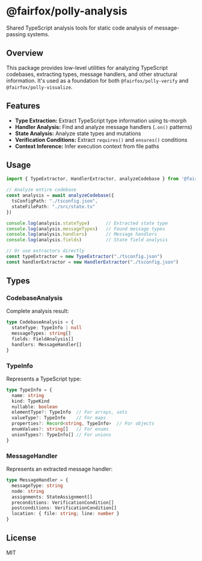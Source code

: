 # @fairfox/polly-analysis

Shared TypeScript analysis tools for static code analysis of message-passing systems.

## Overview

This package provides low-level utilities for analyzing TypeScript codebases, extracting types, message handlers, and other structural information. It's used as a foundation for both `@fairfox/polly-verify` and `@fairfox/polly-visualize`.

## Features

- **Type Extraction:** Extract TypeScript type information using ts-morph
- **Handler Analysis:** Find and analyze message handlers (`.on()` patterns)
- **State Analysis:** Analyze state types and mutations
- **Verification Conditions:** Extract `requires()` and `ensures()` conditions
- **Context Inference:** Infer execution context from file paths

## Usage

```typescript
import { TypeExtractor, HandlerExtractor, analyzeCodebase } from '@fairfox/polly-analysis'

// Analyze entire codebase
const analysis = await analyzeCodebase({
  tsConfigPath: "./tsconfig.json",
  stateFilePath: "./src/state.ts"
})

console.log(analysis.stateType)      // Extracted state type
console.log(analysis.messageTypes)   // Found message types
console.log(analysis.handlers)       // Message handlers
console.log(analysis.fields)         // State field analysis

// Or use extractors directly
const typeExtractor = new TypeExtractor("./tsconfig.json")
const handlerExtractor = new HandlerExtractor("./tsconfig.json")
```

## Types

### CodebaseAnalysis

Complete analysis result:

```typescript
type CodebaseAnalysis = {
  stateType: TypeInfo | null
  messageTypes: string[]
  fields: FieldAnalysis[]
  handlers: MessageHandler[]
}
```

### TypeInfo

Represents a TypeScript type:

```typescript
type TypeInfo = {
  name: string
  kind: TypeKind
  nullable: boolean
  elementType?: TypeInfo  // For arrays, sets
  valueType?: TypeInfo    // For maps
  properties?: Record<string, TypeInfo>  // For objects
  enumValues?: string[]   // For enums
  unionTypes?: TypeInfo[] // For unions
}
```

### MessageHandler

Represents an extracted message handler:

```typescript
type MessageHandler = {
  messageType: string
  node: string
  assignments: StateAssignment[]
  preconditions: VerificationCondition[]
  postconditions: VerificationCondition[]
  location: { file: string; line: number }
}
```

## License

MIT
